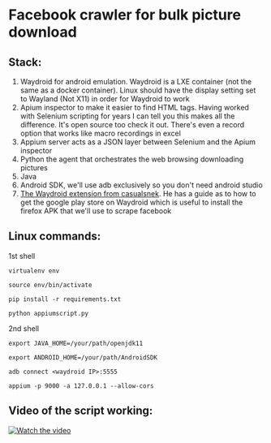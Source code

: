 # Facebook crawler for bulk picture download

## Stack: 

1. Waydroid for android emulation. Waydroid is a LXE container (not the same as a docker container). Linux should have the display setting set to Wayland (Not X11) in order for Waydroid to work
2. Apium inspector to make it easier to find HTML tags. Having worked with Selenium scripting for years I can tell you this makes all the difference. It's open source too check it out. There's even a record option that works like macro recordings in excel
3. Appium server acts as a JSON layer between Selenium and the Apium inspector 
4. Python the agent that orchestrates the web browsing downloading pictures
5. Java
6. Android SDK, we'll use adb exclusively so you don't need android studio
7. [The Waydroid extension from casualsnek](https://github.com/casualsnek/waydroid_script). He has a guide as to how to get the google play store on Waydroid which is useful to install the firefox APK that we'll use to scrape facebook

## Linux commands:

1st shell

`virtualenv env`

`source env/bin/activate`

`pip install -r requirements.txt`

`python appiumscript.py`

2nd shell

`export JAVA_HOME=/your/path/openjdk11`

`export ANDROID_HOME=/your/path/AndroidSDK`

`adb connect <waydroid IP>:5555`

`appium -p 9000 -a 127.0.0.1 --allow-cors`

## Video of the script working:
[![Watch the video](https://i.imgur.com/vKb2F1B.png)](https://youtu.be/vt5fpE0bzSY)